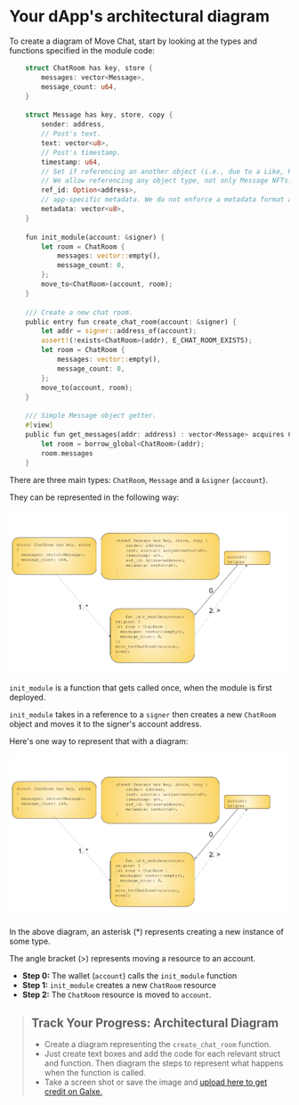 # Your dApp's architectural diagram

To create a diagram of Move Chat, start by looking at the types and functions specified in the module code:

```rust
    struct ChatRoom has key, store {
        messages: vector<Message>,
        message_count: u64,
    }

    struct Message has key, store, copy {
        sender: address,
        // Post's text.
        text: vector<u8>,
        // Post's timestamp.
        timestamp: u64,
        // Set if referencing an another object (i.e., due to a Like, Retweet, Reply etc).
        // We allow referencing any object type, not only Message NFTs.
        ref_id: Option<address>,
        // app-specific metadata. We do not enforce a metadata format and delegate this to app layer.
        metadata: vector<u8>,
    }

    fun init_module(account: &signer) {
        let room = ChatRoom {
            messages: vector::empty(),
            message_count: 0,
        };
        move_to<ChatRoom>(account, room);
    }

    /// Create a new chat room.
    public entry fun create_chat_room(account: &signer) {
        let addr = signer::address_of(account);
        assert!(!exists<ChatRoom>(addr), E_CHAT_ROOM_EXISTS);
        let room = ChatRoom {
            messages: vector::empty(),
            message_count: 0,
        };
        move_to(account, room);
    }

    /// Simple Message object getter.
    #[view]
    public fun get_messages(addr: address) : vector<Message> acquires ChatRoom {
        let room = borrow_global<ChatRoom>(addr);
        room.messages
    }
```

There are three main types: `ChatRoom`, `Message` and a `&signer` (`account`).

They can be represented in the following way:

![The chat dApp's init module function diagram](./img/ch03-01-diagram-chatroom-init-module.png "Diagram: The chat dApp's init module function")


`init_module` is a function that gets called once, when the module is first deployed. 

`init_module` takes in a reference to a `signer` then creates a new `ChatRoom` object and moves it to the signer's account address.

Here's one way to represent that with a diagram:

![The chat dApp's init module function diagram](./img/ch03-01-diagram-chatroom-init-module.png "Diagram: The chat dApp's init module function")

In the above diagram, an asterisk (*) represents creating a new instance of some type. 

The angle bracket (>) represents moving a resource to an account.

* **Step 0:** The wallet (`account`) calls the `init_module` function 
* **Step 1:** `init_module` creates a new `ChatRoom` resource
* **Step 2:** The `ChatRoom` resource is moved to `account`.

> ## Track Your Progress: Architectural Diagram
>
> * Create a diagram representing the `create_chat_room` function. 
> * Just create text boxes and add the code for each relevant struct and function. Then diagram the steps to represent what happens when the function is called. 
> * Take a screen shot or save the image and <a href="">upload here to get credit on Galxe.</a>
>
